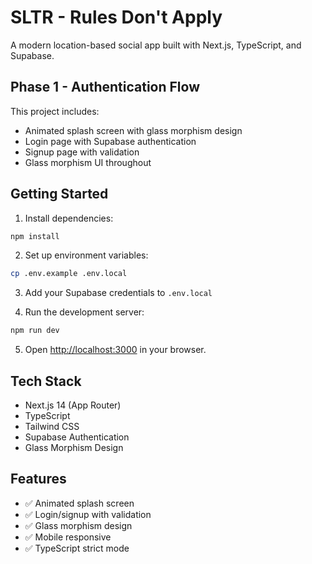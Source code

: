 # SLTR - Rules Don't Apply

A modern location-based social app built with Next.js, TypeScript, and Supabase.

## Phase 1 - Authentication Flow

This project includes:
- Animated splash screen with glass morphism design
- Login page with Supabase authentication
- Signup page with validation
- Glass morphism UI throughout

## Getting Started

1. Install dependencies:
```bash
npm install
```

2. Set up environment variables:
```bash
cp .env.example .env.local
```

3. Add your Supabase credentials to `.env.local`

4. Run the development server:
```bash
npm run dev
```

5. Open [http://localhost:3000](http://localhost:3000) in your browser.

## Tech Stack

- Next.js 14 (App Router)
- TypeScript
- Tailwind CSS
- Supabase Authentication
- Glass Morphism Design

## Features

- ✅ Animated splash screen
- ✅ Login/signup with validation
- ✅ Glass morphism design
- ✅ Mobile responsive
- ✅ TypeScript strict mode
